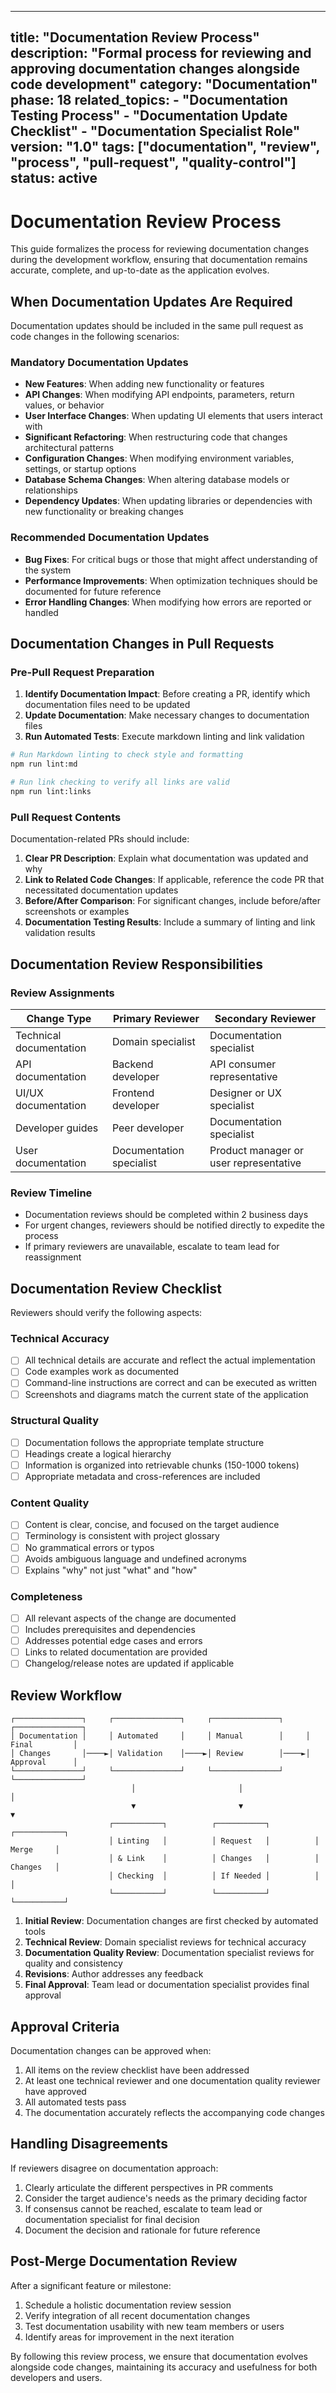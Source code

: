 ***

title: "Documentation Review Process"
description: "Formal process for reviewing and approving documentation changes alongside code development"
category: "Documentation"
phase: 18
related\_topics:
\- "Documentation Testing Process"
\- "Documentation Update Checklist"
\- "Documentation Specialist Role"
version: "1.0"
tags: \["documentation", "review", "process", "pull-request", "quality-control"]
status: active
--------------

# Documentation Review Process

This guide formalizes the process for reviewing documentation changes during the development workflow, ensuring that documentation remains accurate, complete, and up-to-date as the application evolves.

## When Documentation Updates Are Required

Documentation updates should be included in the same pull request as code changes in the following scenarios:

### Mandatory Documentation Updates

- **New Features**: When adding new functionality or features
- **API Changes**: When modifying API endpoints, parameters, return values, or behavior
- **User Interface Changes**: When updating UI elements that users interact with
- **Significant Refactoring**: When restructuring code that changes architectural patterns
- **Configuration Changes**: When modifying environment variables, settings, or startup options
- **Database Schema Changes**: When altering database models or relationships
- **Dependency Updates**: When updating libraries or dependencies with new functionality or breaking changes

### Recommended Documentation Updates

- **Bug Fixes**: For critical bugs or those that might affect understanding of the system
- **Performance Improvements**: When optimization techniques should be documented for future reference
- **Error Handling Changes**: When modifying how errors are reported or handled

## Documentation Changes in Pull Requests

### Pre-Pull Request Preparation

1. **Identify Documentation Impact**: Before creating a PR, identify which documentation files need to be updated
2. **Update Documentation**: Make necessary changes to documentation files
3. **Run Automated Tests**: Execute markdown linting and link validation

```bash
# Run Markdown linting to check style and formatting
npm run lint:md

# Run link checking to verify all links are valid
npm run lint:links
```

### Pull Request Contents

Documentation-related PRs should include:

1. **Clear PR Description**: Explain what documentation was updated and why
2. **Link to Related Code Changes**: If applicable, reference the code PR that necessitated documentation updates
3. **Before/After Comparison**: For significant changes, include before/after screenshots or examples
4. **Documentation Testing Results**: Include a summary of linting and link validation results

## Documentation Review Responsibilities

### Review Assignments

| Change Type             | Primary Reviewer         | Secondary Reviewer                     |
| ----------------------- | ------------------------ | -------------------------------------- |
| Technical documentation | Domain specialist        | Documentation specialist               |
| API documentation       | Backend developer        | API consumer representative            |
| UI/UX documentation     | Frontend developer       | Designer or UX specialist              |
| Developer guides        | Peer developer           | Documentation specialist               |
| User documentation      | Documentation specialist | Product manager or user representative |

### Review Timeline

- Documentation reviews should be completed within 2 business days
- For urgent changes, reviewers should be notified directly to expedite the process
- If primary reviewers are unavailable, escalate to team lead for reassignment

## Documentation Review Checklist

Reviewers should verify the following aspects:

### Technical Accuracy

- [ ] All technical details are accurate and reflect the actual implementation
- [ ] Code examples work as documented
- [ ] Command-line instructions are correct and can be executed as written
- [ ] Screenshots and diagrams match the current state of the application

### Structural Quality

- [ ] Documentation follows the appropriate template structure
- [ ] Headings create a logical hierarchy
- [ ] Information is organized into retrievable chunks (150-1000 tokens)
- [ ] Appropriate metadata and cross-references are included

### Content Quality

- [ ] Content is clear, concise, and focused on the target audience
- [ ] Terminology is consistent with project glossary
- [ ] No grammatical errors or typos
- [ ] Avoids ambiguous language and undefined acronyms
- [ ] Explains "why" not just "what" and "how"

### Completeness

- [ ] All relevant aspects of the change are documented
- [ ] Includes prerequisites and dependencies
- [ ] Addresses potential edge cases and errors
- [ ] Links to related documentation are provided
- [ ] Changelog/release notes are updated if applicable

## Review Workflow

```
┌───────────────┐     ┌───────────────┐     ┌───────────────┐     ┌───────────────┐
│ Documentation │     │ Automated     │     │ Manual        │     │ Final         │
│ Changes       │────►│ Validation    │────►│ Review        │────►│ Approval      │
└───────────────┘     └───────────────┘     └───────────────┘     └───────────────┘
                           │                       │                      │
                           ▼                       ▼                      ▼
                      ┌───────────┐          ┌───────────┐          ┌───────────┐
                      │ Linting   │          │ Request   │          │ Merge     │
                      │ & Link    │          │ Changes   │          │ Changes   │
                      │ Checking  │          │ If Needed │          │           │
                      └───────────┘          └───────────┘          └───────────┘
```

1. **Initial Review**: Documentation changes are first checked by automated tools
2. **Technical Review**: Domain specialist reviews for technical accuracy
3. **Documentation Quality Review**: Documentation specialist reviews for quality and consistency
4. **Revisions**: Author addresses any feedback
5. **Final Approval**: Team lead or documentation specialist provides final approval

## Approval Criteria

Documentation changes can be approved when:

1. All items on the review checklist have been addressed
2. At least one technical reviewer and one documentation quality reviewer have approved
3. All automated tests pass
4. The documentation accurately reflects the accompanying code changes

## Handling Disagreements

If reviewers disagree on documentation approach:

1. Clearly articulate the different perspectives in PR comments
2. Consider the target audience's needs as the primary deciding factor
3. If consensus cannot be reached, escalate to team lead or documentation specialist for final decision
4. Document the decision and rationale for future reference

## Post-Merge Documentation Review

After a significant feature or milestone:

1. Schedule a holistic documentation review session
2. Verify integration of all recent documentation changes
3. Test documentation usability with new team members or users
4. Identify areas for improvement in the next iteration

By following this review process, we ensure that documentation evolves alongside code changes, maintaining its accuracy and usefulness for both developers and users.
